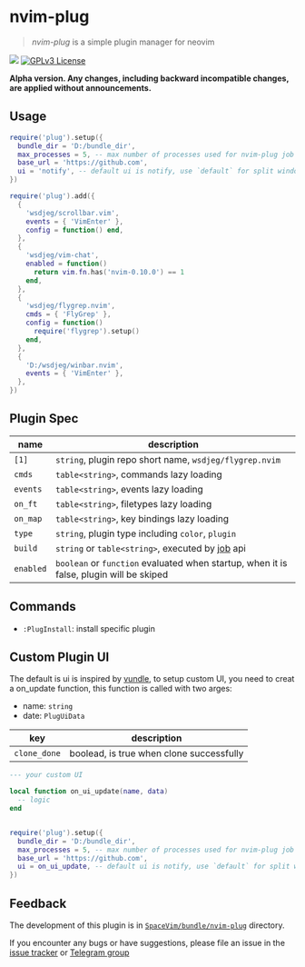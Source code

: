 # nvim-plug

> _nvim-plug_ is a simple plugin manager for neovim

[![](https://spacevim.org/img/build-with-SpaceVim.svg)](https://spacevim.org)
[![GPLv3 License](https://img.spacevim.org/license-GPLv3-blue.svg)](LICENSE)

**Alpha version. Any changes, including backward incompatible changes, are applied without announcements.**

## Usage

```lua
require('plug').setup({
  bundle_dir = 'D:/bundle_dir',
  max_processes = 5, -- max number of processes used for nvim-plug job
  base_url = 'https://github.com',
  ui = 'notify', -- default ui is notify, use `default` for split window UI
})

require('plug').add({
  {
    'wsdjeg/scrollbar.vim',
    events = { 'VimEnter' },
    config = function() end,
  },
  {
    'wsdjeg/vim-chat',
    enabled = function()
      return vim.fn.has('nvim-0.10.0') == 1
    end,
  },
  {
    'wsdjeg/flygrep.nvim',
    cmds = { 'FlyGrep' },
    config = function()
      require('flygrep').setup()
    end,
  },
  {
    'D:/wsdjeg/winbar.nvim',
    events = { 'VimEnter' },
  },
})
```

## Plugin Spec

| name      | description                                                                             |
| --------- | --------------------------------------------------------------------------------------- |
| `[1]`     | `string`, plugin repo short name, `wsdjeg/flygrep.nvim`                                 |
| `cmds`    | `table<string>`, commands lazy loading                                                  |
| `events`  | `table<string>`, events lazy loading                                                    |
| `on_ft`   | `table<string>`, filetypes lazy loading                                                 |
| `on_map`  | `table<string>`, key bindings lazy loading                                              |
| `type`    | `string`, plugin type including `color`, `plugin`                                       |
| `build`   | `string` or `table<string>`, executed by [job](https://spacevim.org/api/job/) api       |
| `enabled` | `boolean` or `function` evaluated when startup, when it is false, plugin will be skiped |

## Commands

- `:PlugInstall`: install specific plugin

## Custom Plugin UI

The default is ui is inspired by [vundle](https://github.com/VundleVim/Vundle.vim), to setup custom UI,
you need to creat a on_update function, this function is called with two arges:

- name: `string`
- date: `PlugUiData`

| key          | description                              |
| ------------ | ---------------------------------------- |
| `clone_done` | boolead, is true when clone successfully |


```lua
--- your custom UI

local function on_ui_update(name, data)
  -- logic
end


require('plug').setup({
  bundle_dir = 'D:/bundle_dir',
  max_processes = 5, -- max number of processes used for nvim-plug job
  base_url = 'https://github.com',
  ui = on_ui_update, -- default ui is notify, use `default` for split window UI
})
```


## Feedback

The development of this plugin is in [`SpaceVim/bundle/nvim-plug`](https://github.com/SpaceVim/SpaceVim/tree/master/bundle/nvim-plug) directory.

If you encounter any bugs or have suggestions, please file an issue in the [issue tracker](https://github.com/SpaceVim/SpaceVim/issues) or [Telegram group](https://t.me/+w27TxYbUz1wxZmJl)
